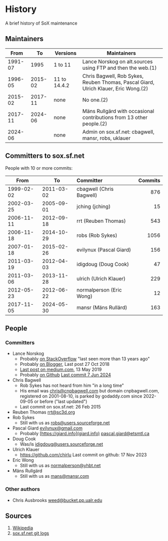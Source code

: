 # History

A brief history of SoX maintenance

## Maintainers

| From    | To       | Versions     | Maintainers |
| ----    | --       | --------     | ----------- |
| 1991-07 | 1995     | 1 to 11      | Lance Norskog on alt.sources using FTP and then the web.(1) |
| 1996-05 | 2015-02  | 11 to 14.4.2 | Chris Bagwell, Rob Sykes, Reuben Thomas, Pascal Giard, Ulrich Klauer, Eric Wong.(2) |
| 2015-02 | 2017-11  | none         | No one.(2) |
| 2017-11 | 2024-06  | none         | Mäns Rullgärd with occasional contributions from 13 other people.(2) |
| 2024-06 |          | none         | Admin on sox.sf.net: cbagwell, mansr, robs, uklauer |

## Committers to sox.sf.net

People with 10 or more commits:

| From | To | Committer | Commits |
| ---- | -- | :-------- | ------: |
| 1999-02-02 | 2011-03-02| cbagwell (Chris Bagwell) | 876 |
| 2002-03-25 | 2005-09-01| jching (jching)          | 15 |
| 2006-11-11 | 2012-09-18| rrt (Reuben Thomas)      | 543 |
| 2006-11-18 | 2014-10-29| robs (Rob Sykes)         | 1056 |
| 2007-01-18 | 2015-02-26| evilynux (Pascal Giard)  | 156 |
| 2011-03-19 | 2012-04-03| idigdoug (Doug Cook)     | 47 |
| 2011-03-06 | 2013-11-28| ulrich (Ulrich Klauer)   | 229 |
| 2012-05-23 | 2012-06-22| normalperson (Eric Wong) | 12 |
| 2017-11-05 | 2024-05-30| mansr (Mäns Rullärd)     | 163 |

## People

### Committers

* Lance Norskog
  * Probably [on StackOverflow](https://stackoverflow.com/users/676033/lance-norskog) "last seen more than 13 years ago"
  * Probably [on Blogger](https://www.blogger.com/profile/05485293639426402989), Last post 27 Oct 2018
  * [Last post on medium.com](https://medium.com/@lance.norskog_89909/its-important-to-make-a-point-up-front-docker-is-not-a-leaky-abstraction-46b7788dba6a), 13 May 2019
  * Probably [on Github](https://github.com/LanceNorskog) [Last commit 7 Jun 2024](https://github.com/LanceNorskog/minihal/commit/6efe3b45f8aaff8f2249a1751d8bc07dc363b3df)
* Chris Bagwell
  * Rob Sykes has not heard from him "in a long time"
  * His email was chris@cnpbagwell.com but domain cnpbagwell.com, registered on 2001-08-10, is parked by godaddy.com since 2022-09-05 or before ("last updated")
  * Last commit on sox.sf.net: 26 Feb 2015
* Reuben Thomas <rrt@sc3d.org>
* Rob Sykes
  * Still with us as robs@users.sourceforge.net
* Pascal Giard <evilynux@gmail.com>
  * Probably [https://giard.info](giard.info) pascal.giard@etsmtl.ca
* Doug Cook
  * Was/is idigdoug@users.sourceforge.net
* Ulrich Klauer
  * https://github.com/chirlu Last commit on github: 17 Nov 2023
* Eric Wong
  * Still with us as normalperson@yhbt.net
* Mäns Rullgärd
  * Still with us as mans@mansr.com

### Other authors

* Chris Ausbrooks <weed@bucket.pp.ualr.edu>

## Sources

1. [Wikipedia](https://en.wikipedia.org/wiki/SoX)
2. [sox.sf.net git logs](https://sourceforge.net/p/sox/code/ci/master/log)
